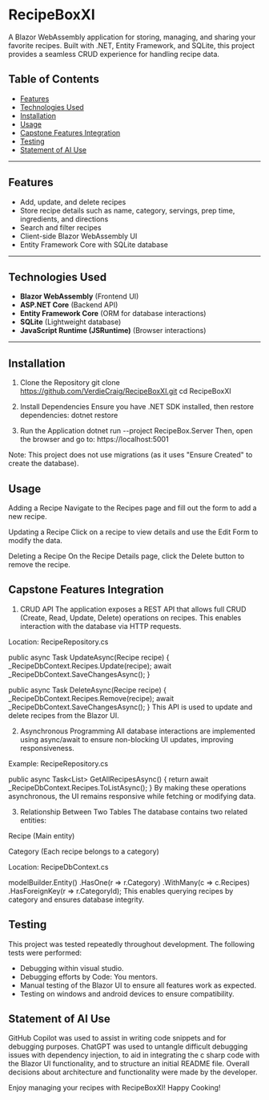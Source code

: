 ﻿# RecipeBoxXI

A Blazor WebAssembly application for storing, managing, and sharing your favorite recipes. Built with .NET, Entity Framework, and SQLite, this project provides a seamless CRUD experience for handling recipe data.

## Table of Contents
- [Features](#features)
- [Technologies Used](#technologies-used)
- [Installation](#installation)
- [Usage](#usage)
- [Capstone Features Integration](#capstone-features-integration)
- [Testing](#testing)
- [Statement of AI Use](#statement-of-ai-use)

---

## Features
- Add, update, and delete recipes  
- Store recipe details such as name, category, servings, prep time, ingredients, and directions  
- Search and filter recipes  
- Client-side Blazor WebAssembly UI  
- Entity Framework Core with SQLite database  

---

## Technologies Used
- **Blazor WebAssembly** (Frontend UI)  
- **ASP.NET Core** (Backend API)  
- **Entity Framework Core** (ORM for database interactions)  
- **SQLite** (Lightweight database)  
- **JavaScript Runtime (JSRuntime)** (Browser interactions)  

---

## Installation
1. Clone the Repository
git clone https://github.com/VerdieCraig/RecipeBoxXI.git
cd RecipeBoxXI

2. Install Dependencies
Ensure you have .NET SDK installed, then restore dependencies:
dotnet restore

3. Run the Application
dotnet run --project RecipeBox.Server
Then, open the browser and go to:
https://localhost:5001

Note: This project does not use migrations (as it uses "Ensure Created" to create the database).

## Usage
Adding a Recipe
Navigate to the Recipes page and fill out the form to add a new recipe.

Updating a Recipe
Click on a recipe to view details and use the Edit Form to modify the data.

Deleting a Recipe
On the Recipe Details page, click the Delete button to remove the recipe.

## Capstone Features Integration
1. CRUD API
The application exposes a REST API that allows full CRUD (Create, Read, Update, Delete) operations on recipes. This enables interaction with the database via HTTP requests.

Location: RecipeRepository.cs

public async Task UpdateAsync(Recipe recipe)
{
    _RecipeDbContext.Recipes.Update(recipe);
    await _RecipeDbContext.SaveChangesAsync();
}

public async Task DeleteAsync(Recipe recipe)
{
    _RecipeDbContext.Recipes.Remove(recipe);
    await _RecipeDbContext.SaveChangesAsync();
}
This API is used to update and delete recipes from the Blazor UI.

2. Asynchronous Programming
All database interactions are implemented using async/await to ensure non-blocking UI updates, improving responsiveness.

Example: RecipeRepository.cs

public async Task<List<Recipe>> GetAllRecipesAsync()
{
    return await _RecipeDbContext.Recipes.ToListAsync();
}
By making these operations asynchronous, the UI remains responsive while fetching or modifying data.

3. Relationship Between Two Tables
The database contains two related entities:

Recipe (Main entity)

Category (Each recipe belongs to a category)

Location: RecipeDbContext.cs

modelBuilder.Entity<Recipe>()
    .HasOne(r => r.Category)
    .WithMany(c => c.Recipes)
    .HasForeignKey(r => r.CategoryId);
This enables querying recipes by category and ensures database integrity.

## Testing
This project was tested repeatedly throughout development. The following tests were performed:
- Debugging within visual studio.
- Debugging efforts by Code: You mentors.
- Manual testing of the Blazor UI to ensure all features work as expected.
- Testing on windows and android devices to ensure compatibility.

## Statement of AI Use
GitHub Copilot was used to assist in writing code snippets and for debugging purposes. 
ChatGPT was used to untangle difficult debugging issues with dependency injection,
to aid in integrating the c sharp code with the Blazor UI functionality, and to 
structure an initial README file. Overall decisions about architecture and functionality
were made by the developer.

Enjoy managing your recipes with RecipeBoxXI!
Happy Cooking!

